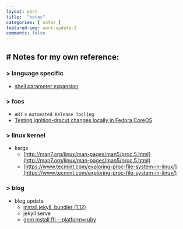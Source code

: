 ```yaml
---
layout: post
title:  "notes"
categories: [ notes ]
featured-img: work-update-2
comments: false
---
```


## # Notes for my own reference:

### > language specific
- [shell parameter expansion](https://www.gnu.org/software/bash/manual/html_node/Shell-Parameter-Expansion.html)

### > fcos
- `ART` = `Automated Release Tooling`
- [Testing ignition-dracut changes locally in Fedora CoreOS](https://gist.github.com/rfairley/35fbe1f1b122981b758ed357a7679e36)

### > linux kernel
 - kargs
    - [http://man7.org/linux/man-pages/man5/proc.5.html](http://man7.org/linux/man-pages/man5/proc.5.html)
    - [https://www.tecmint.com/exploring-proc-file-system-in-linux/](https://www.tecmint.com/exploring-proc-file-system-in-linux/)


### > blog
- blog update
    - [install jekyll, bundler (1.12)](https://developer.fedoraproject.org/start/sw/web-app/jekyll.html)
    - jekyll serve
    - [gem install ffi --platform=ruby](https://github.com/jekyll/jekyll/issues/5423)

